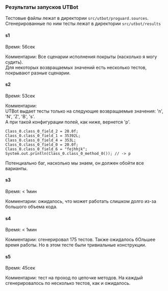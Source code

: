 ### Результаты запусков UTBot

Тестовые файлы лежат в директории `src/utbot/proguard.sources`.  
Сгенерированные по ним тесты лежат в директории `src/utbot/results`

#### s1
Время: 56сек

Комментарии: 
Все сценарии исполнения покрыты (насколько я могу судить).  
Для некоторых возвращаемых значений есть несколько тестов, покрывают разные сценарии.

#### s2
Время: 53сек

Комментарии:  
UTBot выдает тесты только на следующие возвращаемые значения: 'n', 'N', 'Z', 'B', 's'.  
А при такой конфигурации полей, как ниже, вернется 'p'.
```
Class_0.class_0_field_2 = 20.0f;
Class_0.class_0_field_1 = 35392L;
Class_0.class_0_field_4 = 353L;
Class_0.class_0_field_0 = 20.0f;
Class_0.class_0_field_6 = "fejhhjk";
System.out.println(Class_0.class_0_method_0()); // -> p
```
Потенциально баг, насколько мы знаем, он должен обойти все варианты.

#### s3
Время: < 1мин

Комментарии: ожидалось, что может работать слишком долго из-за большого объема кода.

#### s4
Время: < 1мин

Комментарии: сгенерировал 175 тестов. Также ожидалось бОльшее время работы. Но в этом тесте были тривиальные конструкции.

#### s5
Время: 45сек

Комментарии: тест на проход по цепочке методов. На каждый сгенерировалось по несколько тестов, как и ожидалось.